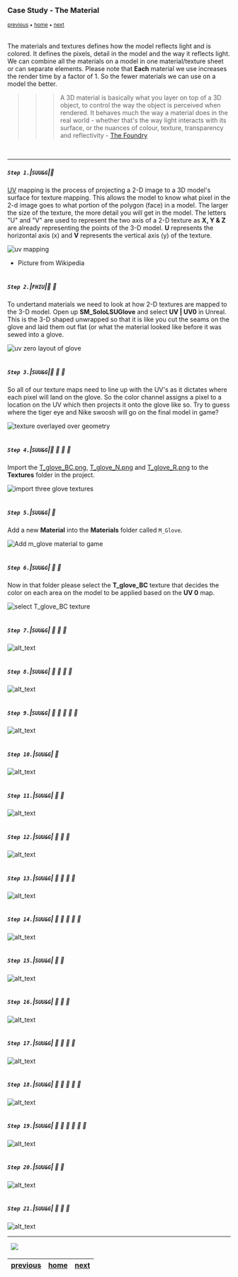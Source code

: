 <img src="https://via.placeholder.com/1000x4/45D7CA/45D7CA" alt="drawing" height="4px"/>

### Case Study - The Material

<sub>[previous](../case-study/README.md#user-content-case-study---the-model) • [home](../README.md#user-content-ue4-static-meshes) • [next](../)</sub>

<img src="https://via.placeholder.com/1000x4/45D7CA/45D7CA" alt="drawing" height="4px"/>

The materials and textures defines how the model reflects light and is colored.  It defines the pixels, detail in the model and the way it reflects light.  We can combine all the materials on a model in one material/texture sheet or can separate elements. Please note that **Each** material we use increases the render time by a factor of 1.  So the fewer materials we can use on a model the better.

>>> A 3D material is basically what you layer on top of a 3D object, to control the way the object is perceived when rendered. It behaves much the way a material does in the real world - whether that's the way light interacts with its surface, or the nuances of colour, texture, transparency and reflectivity - [The Foundry](https://www.foundry.com/insights/design/3d-materials-explained)

<br>

---


##### `Step 1.`\|`SUU&G`|:small_blue_diamond:

[UV]() mapping is the process of projecting a 2-D image to a 3D model's surface for texture mapping.  This allows the model to know what pixel in the 2-d image goes to what portion of the polygon (face) in a model.  The larger the size of the texture, the more detail you will get in the model.  The letters "U" and "V" are used to represent the two axis of a 2-D texture as **X, Y & Z** are already representing the points of the 3-D model.  **U** represents the horizontal axis (x) and **V** represents the vertical axis (y) of the texture.

![uv mapping](https://upload.wikimedia.org/wikipedia/commons/f/fe/Cube_Representative_UV_Unwrapping.png)

* Picture from Wikipedia

<img src="https://via.placeholder.com/500x2/45D7CA/45D7CA" alt="drawing" height="2px" alt = ""/>

##### `Step 2.`\|`FHIU`|:small_blue_diamond: :small_blue_diamond: 

To undertand materials we need to look at how 2-D textures are mapped to the 3-D model. Open up **SM_SoloLSUGlove** and select **UV | UV0** in Unreal.  This is the 3-D shaped unwrapped so that it is like you cut the seams on the glove and laid them out flat (or what the material looked like before it was sewed into a glove.

![uv zero layout of glove](images/UV0GLove.jpg)

<img src="https://via.placeholder.com/500x2/45D7CA/45D7CA" alt="drawing" height="2px" alt = ""/>

##### `Step 3.`\|`SUU&G`|:small_blue_diamond: :small_blue_diamond: :small_blue_diamond:

So all of our texture maps need to line up with the UV's as it dictates where each pixel will land on the glove. So the color channel assigns a pixel to a location on the UV which then projects it onto the glove like so.  Try to guess where the tiger eye and Nike swoosh will go on the final model in game?

![texture overlayed over geometry](images/image_95.jpg)

<img src="https://via.placeholder.com/500x2/45D7CA/45D7CA" alt="drawing" height="2px" alt = ""/>

##### `Step 4.`\|`SUU&G`|:small_blue_diamond: :small_blue_diamond: :small_blue_diamond: :small_blue_diamond:

Import the [T_glove_BC.png](../Assets/T_glove_BC.png), [T_glove_N.png](../Assets/T_glove_N.png) and [T_glove_R.png](../Assets/T_glove_R.png) to the **Textures** folder in the project.
    
![import three glove textures](images/ImportThreeGloveTexture.jpg)

<img src="https://via.placeholder.com/500x2/45D7CA/45D7CA" alt="drawing" height="2px" alt = ""/>

##### `Step 5.`\|`SUU&G`| :small_orange_diamond:

Add a new **Material** into the **Materials** folder called `M_Glove`.

![Add m_glove material to game](images/image_97.jpg)

<img src="https://via.placeholder.com/500x2/45D7CA/45D7CA" alt="drawing" height="2px" alt = ""/>

##### `Step 6.`\|`SUU&G`| :small_orange_diamond: :small_blue_diamond:

Now in that folder please select the **T_glove_BC** texture that decides the color on each area on the model to be applied based on the **UV 0** map.

![select T_glove_BC texture](images/image_98.jpg)

<img src="https://via.placeholder.com/500x2/45D7CA/45D7CA" alt="drawing" height="2px" alt = ""/>

##### `Step 7.`\|`SUU&G`| :small_orange_diamond: :small_blue_diamond: :small_blue_diamond:

![alt_text](images/.jpg)

<img src="https://via.placeholder.com/500x2/45D7CA/45D7CA" alt="drawing" height="2px" alt = ""/>

##### `Step 8.`\|`SUU&G`| :small_orange_diamond: :small_blue_diamond: :small_blue_diamond: :small_blue_diamond:

![alt_text](images/.jpg)

<img src="https://via.placeholder.com/500x2/45D7CA/45D7CA" alt="drawing" height="2px" alt = ""/>

##### `Step 9.`\|`SUU&G`| :small_orange_diamond: :small_blue_diamond: :small_blue_diamond: :small_blue_diamond: :small_blue_diamond:

![alt_text](images/.jpg)

<img src="https://via.placeholder.com/500x2/45D7CA/45D7CA" alt="drawing" height="2px" alt = ""/>

##### `Step 10.`\|`SUU&G`| :large_blue_diamond:

![alt_text](images/.jpg)

<img src="https://via.placeholder.com/500x2/45D7CA/45D7CA" alt="drawing" height="2px" alt = ""/>

##### `Step 11.`\|`SUU&G`| :large_blue_diamond: :small_blue_diamond: 

![alt_text](images/.jpg)

<img src="https://via.placeholder.com/500x2/45D7CA/45D7CA" alt="drawing" height="2px" alt = ""/>


##### `Step 12.`\|`SUU&G`| :large_blue_diamond: :small_blue_diamond: :small_blue_diamond: 

![alt_text](images/.jpg)

<img src="https://via.placeholder.com/500x2/45D7CA/45D7CA" alt="drawing" height="2px" alt = ""/>

##### `Step 13.`\|`SUU&G`| :large_blue_diamond: :small_blue_diamond: :small_blue_diamond:  :small_blue_diamond: 

![alt_text](images/.jpg)

<img src="https://via.placeholder.com/500x2/45D7CA/45D7CA" alt="drawing" height="2px" alt = ""/>

##### `Step 14.`\|`SUU&G`| :large_blue_diamond: :small_blue_diamond: :small_blue_diamond: :small_blue_diamond:  :small_blue_diamond: 

![alt_text](images/.jpg)

<img src="https://via.placeholder.com/500x2/45D7CA/45D7CA" alt="drawing" height="2px" alt = ""/>

##### `Step 15.`\|`SUU&G`| :large_blue_diamond: :small_orange_diamond: 

![alt_text](images/.jpg)

<img src="https://via.placeholder.com/500x2/45D7CA/45D7CA" alt="drawing" height="2px" alt = ""/>

##### `Step 16.`\|`SUU&G`| :large_blue_diamond: :small_orange_diamond:   :small_blue_diamond: 

![alt_text](images/.jpg)

<img src="https://via.placeholder.com/500x2/45D7CA/45D7CA" alt="drawing" height="2px" alt = ""/>

##### `Step 17.`\|`SUU&G`| :large_blue_diamond: :small_orange_diamond: :small_blue_diamond: :small_blue_diamond:

![alt_text](images/.jpg)

<img src="https://via.placeholder.com/500x2/45D7CA/45D7CA" alt="drawing" height="2px" alt = ""/>

##### `Step 18.`\|`SUU&G`| :large_blue_diamond: :small_orange_diamond: :small_blue_diamond: :small_blue_diamond: :small_blue_diamond:

![alt_text](images/.jpg)

<img src="https://via.placeholder.com/500x2/45D7CA/45D7CA" alt="drawing" height="2px" alt = ""/>

##### `Step 19.`\|`SUU&G`| :large_blue_diamond: :small_orange_diamond: :small_blue_diamond: :small_blue_diamond: :small_blue_diamond: :small_blue_diamond:

![alt_text](images/.jpg)

<img src="https://via.placeholder.com/500x2/45D7CA/45D7CA" alt="drawing" height="2px" alt = ""/>

##### `Step 20.`\|`SUU&G`| :large_blue_diamond: :large_blue_diamond:

![alt_text](images/.jpg)

<img src="https://via.placeholder.com/500x2/45D7CA/45D7CA" alt="drawing" height="2px" alt = ""/>

##### `Step 21.`\|`SUU&G`| :large_blue_diamond: :large_blue_diamond: :small_blue_diamond:

![alt_text](images/.jpg)

___


<img src="https://via.placeholder.com/1000x4/dba81a/dba81a" alt="drawing" height="4px" alt = ""/>

<img src="https://via.placeholder.com/1000x100/45D7CA/000000/?text=Next Up - ADD NEXT TITLE">

<img src="https://via.placeholder.com/1000x4/dba81a/dba81a" alt="drawing" height="4px" alt = ""/>

| [previous](../case-study/README.md#user-content-case-study---the-model)| [home](../README.md#user-content-ue4-static-meshes) | [next](../)|
|---|---|---|
